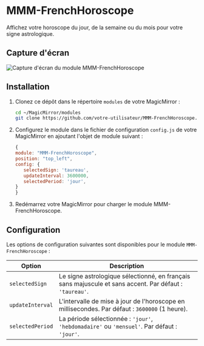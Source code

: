 # MMM-FrenchHoroscope
Affichez votre horoscope du jour, de la semaine ou du mois pour votre signe astrologique.

## Capture d'écran
![Capture d'écran du module MMM-FrenchHoroscope](screenshot.png)

## Installation

1. Clonez ce dépôt dans le répertoire `modules` de votre MagicMirror :
   ```sh
   cd ~/MagicMirror/modules
   git clone https://github.com/votre-utilisateur/MMM-FrenchHoroscope.git
   ```
  
2. Configurez le module dans le fichier de configuration `config.js` de votre MagicMirror en ajoutant l'objet de module suivant :


   ```javascript
   {
   module: "MMM-FrenchHoroscope",
   position: "top_left",
   config: {
      selectedSign: 'taureau',
      updateInterval: 3600000,
      selectedPeriod: 'jour',
   }
   }
   ```

3. Redémarrez votre MagicMirror pour charger le module MMM-FrenchHoroscope.

## Configuration
Les options de configuration suivantes sont disponibles pour le module `MMM-FrenchHoroscope` :

| Option              | Description                                                                                                                                                                                     |
|---------------------|-------------------------------------------------------------------------------------------------------------------------------------------------------------------------------------------------|
| `selectedSign`      | Le signe astrologique sélectionné, en français sans majuscule et sans accent. Par défaut : `'taureau'`.                                                                                                                                    |
| `updateInterval`    | L'intervalle de mise à jour de l'horoscope en millisecondes. Par défaut : `3600000` (1 heure).                                                                                                 |
| `selectedPeriod`    | La période sélectionnée : `'jour'`, `'hebdomadaire'` ou `'mensuel'`. Par défaut : `'jour'`.                                                                                                    |
